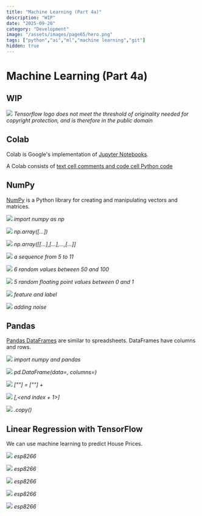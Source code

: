 ```yaml
---
title: "Machine Learning (Part 4a)"
description: "WIP"
date: "2025-09-20"
category: "Development"
image: "/assets/images/page65/hero.png"
tags: ["python","ai","ml","machine learning","git"]
hidden: true
---
```


# Machine Learning (Part 4a)

## WIP

![](/assets/images/page65/tensorflow-logo.svg)
*Tensorflow logo does not meet the threshold of originality needed for copyright protection, and is therefore in the public domain*


## Colab

Colab is Google's implementation of [Jupyter Notebooks](https://jupyter.org).

 A Colab consists of [text cell comments and code cell Python code](https://colab.research.google.com/github/google/eng-edu/blob/main/ml/cc/exercises/numpy_ultraquick_tutorial.ipynb?utm_source=mlcc&utm_campaign=colab-external&utm_medium=referral&utm_content=numpy_tf2-colab&hl=en#scrollTo=vO47lN3aDOAv)


## NumPy

[NumPy](https://colab.research.google.com/github/google/eng-edu/blob/main/ml/cc/exercises/numpy_ultraquick_tutorial.ipynb?utm_source=mlcc&utm_campaign=colab-external&utm_medium=referral&utm_content=numpy_tf2-colab&hl=en#scrollTo=HF-flFfs9r0q) is a Python library for creating and manipulating vectors and matrices.

![](/assets/images/page65/screen-shot-2022-06-08-at-6.23.23-pm-757x144.png)
*import numpy as np*

![](/assets/images/page65/screen-shot-2022-06-08-at-6.24.04-pm-745x209.png)
*np.array([...])*

![](/assets/images/page65/screen-shot-2022-06-08-at-6.25.18-pm-764x221.png)
*np.array([[...],[...],...,[...]]*

![](/assets/images/page65/screen-shot-2022-06-08-at-6.27.05-pm-755x262.png)
*a sequence from 5 to 11*

![](/assets/images/page65/screen-shot-2022-06-08-at-6.28.11-pm-783x247.png)
*6 random values between 50 and 100*

![](/assets/images/page65/screen-shot-2022-06-08-at-6.29.30-pm-788x165.png)
*5 random floating point values between 0 and 1*

![](/assets/images/page65/screen-shot-2022-06-08-at-6.33.42-pm-788x475.png)
*feature and label*

![](/assets/images/page65/screen-shot-2022-06-08-at-6.36.16-pm-788x402.png)
*adding noise*


## Pandas

[Pandas DataFrames](https://colab.research.google.com/github/google/eng-edu/blob/main/ml/cc/exercises/pandas_dataframe_ultraquick_tutorial.ipynb?utm_source=mlcc&utm_campaign=colab-external&utm_medium=referral&utm_content=pandas_tf2-colab&hl=en) are similar to spreadsheets. DataFrames have columns and rows.

![](/assets/images/page65/screen-shot-2022-06-08-at-6.49.03-pm-787x164.png)
*import numpy and pandas*

![](/assets/images/page65/screen-shot-2022-06-08-at-6.50.52-pm-789x650.png)
*pd.DataFrame(data=<data cell values>, columns=<column names>)*

![](/assets/images/page65/screen-shot-2022-06-08-at-6.54.36-pm-779x348.png)
*<dataframe>["<new column name>"] = <dataframe>["<existing column name>"] + <constant>*

![](/assets/images/page65/screen-shot-2022-06-08-at-6.58.28-pm-787x739.png)
*<dataframe>[<start index>,<end index + 1>]*

![](/assets/images/page65/screen-shot-2022-06-08-at-7.01.31-pm-786x991.png)
*<dataframe>.copy()*


## Linear Regression with TensorFlow

We can use machine learning to predict House Prices.

![](/assets/images/page65/screen-shot-2021-03-06-at-9.28.36-pm-1596x894.png)
*esp8266*

![](/assets/images/page65/screen-shot-2021-03-06-at-9.28.36-pm-1596x894.png)
*esp8266*

![](/assets/images/page65/screen-shot-2021-03-06-at-9.28.36-pm-1596x894.png)
*esp8266*

![](/assets/images/page65/screen-shot-2021-03-06-at-9.28.36-pm-1596x894.png)
*esp8266*

![](/assets/images/page65/screen-shot-2021-03-06-at-9.28.36-pm-1596x894.png)
*esp8266*
